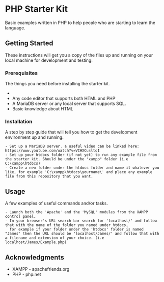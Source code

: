 # PHP Starter Kit

Basic examples written in PHP to help people who are starting to learn the language.

## Getting Started

These instructions will get you a copy of the files up and running on your local machine for development and testing.

### Prerequisites

The things you need before installing the starter kit.

* 
* Any code editor that supports both HTML and PHP
* A MariaDB server or any local server that supports SQL.
* Basic knowledge about HTML

### Installation

A step by step guide that will tell you how to get the development environment up and running.

```
- Set up a MariaDB server, a useful video can be linked here: https://www.youtube.com/watch?v=VCHXCusltqI
- Set up your htdocs folder (if not yet) to run any example file from the starter kit. Should be under the "xampp" folder (i.e C:\xampp\htdocs)
- Create a new folder under the htdocs folder and name it whatever you like, for example 'C:\xampp\htdocs\yourname\' and place any example file from this repository that you want.
```

## Usage

A few examples of useful commands and/or tasks.

```
- Launch both the 'Apache' and the 'MySQL' modules from the XAMPP control panel.
- In your browser's URL search bar search for 'localhost/' and follow that with the name of the folder you named under htdocs,
  for example if your folder under the 'htdocs' folder is named "James" then the URL should be 'localhost/James/' and follow that with a filename and extension of your choice. (i.e localhost/James/Example.php)
```

## Acknowledgments

* XAMPP - apachefriends.org
* PHP - php.net
